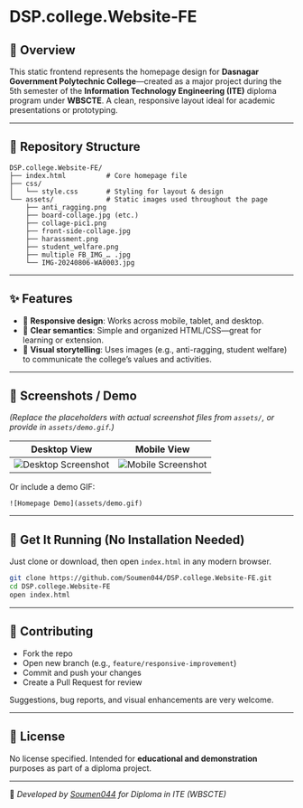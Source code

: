 # DSP.college.Website‑FE

## 📖 Overview

This static frontend represents the homepage design for **Dasnagar Government Polytechnic College**—created as a major project during the 5th semester of the **Information Technology Engineering (ITE)** diploma program under **WBSCTE**. A clean, responsive layout ideal for academic presentations or prototyping.

---

## 📂 Repository Structure

```
DSP.college.Website‑FE/
├── index.html          # Core homepage file
├── css/
│   └── style.css       # Styling for layout & design
└── assets/             # Static images used throughout the page
    ├── anti_ragging.png
    ├── board‑collage.jpg (etc.)
    ├── collage‑pic1.png
    ├── front‑side‑collage.jpg
    ├── harassment.png
    ├── student_welfare.png
    ├── multiple FB_IMG_… .jpg
    └── IMG‑20240806‑WA0003.jpg
```

---

## ✨ Features

- 📱 **Responsive design**: Works across mobile, tablet, and desktop.
- 🧩 **Clear semantics**: Simple and organized HTML/CSS—great for learning or extension.
- 🎨 **Visual storytelling**: Uses images (e.g., anti-ragging, student welfare) to communicate the college’s values and activities.

---

## 📸 Screenshots / Demo

*(Replace the placeholders with actual screenshot files from `assets/`, or provide in `assets/demo.gif`.)*

| Desktop View                     | Mobile View                      |
|----------------------------------|----------------------------------|
| ![Desktop Screenshot](assets/desktop-screenshot.png) | ![Mobile Screenshot](assets/mobile-screenshot.png) |

Or include a demo GIF:

```
![Homepage Demo](assets/demo.gif)
```

---

## 🚀 Get It Running (No Installation Needed)

Just clone or download, then open `index.html` in any modern browser.

```bash
git clone https://github.com/Soumen044/DSP.college.Website-FE.git
cd DSP.college.Website-FE
open index.html
```

---

## 🤝 Contributing

- Fork the repo
- Open new branch (e.g., `feature/responsive-improvement`)
- Commit and push your changes
- Create a Pull Request for review

Suggestions, bug reports, and visual enhancements are very welcome.

---

## 📜 License

No license specified. Intended for **educational and demonstration** purposes as part of a diploma project.

---

🔹 *Developed by [Soumen044](https://github.com/Soumen044) for Diploma in ITE (WBSCTE)*  

